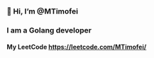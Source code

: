 ### 👋 Hi, I’m @MTimofei
### I am a Golang developer
#### My LeetCode https://leetcode.com/MTimofei/

